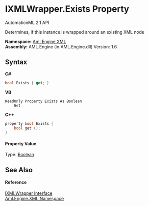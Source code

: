 # IXMLWrapper.Exists Property 
AutomationML 2.1 API 

Determines, if this instance is wrapped around an existing XML node

**Namespace:**&nbsp;<a href="N_Aml_Engine_XML">Aml.Engine.XML</a><br />**Assembly:**&nbsp;AML.Engine (in AML.Engine.dll) Version: 1.6

## Syntax

**C#**<br />
``` C#
bool Exists { get; }
```

**VB**<br />
``` VB
ReadOnly Property Exists As Boolean
	Get
```

**C++**<br />
``` C++
property bool Exists {
	bool get ();
}
```


#### Property Value
Type: <a href="https://docs.microsoft.com/dotnet/api/system.boolean" target="_parent" rel="noopener noreferrer">Boolean</a>

## See Also


#### Reference
<a href="T_Aml_Engine_XML_IXMLWrapper">IXMLWrapper Interface</a><br /><a href="N_Aml_Engine_XML">Aml.Engine.XML Namespace</a><br />